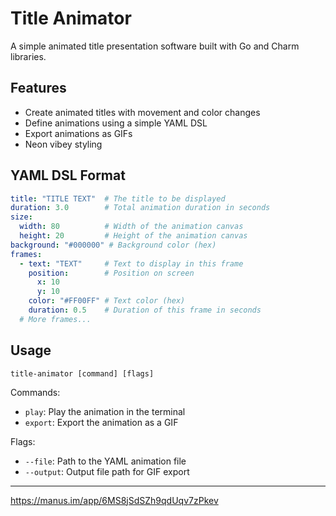 # Title Animator

A simple animated title presentation software built with Go and Charm libraries.

## Features

- Create animated titles with movement and color changes
- Define animations using a simple YAML DSL
- Export animations as GIFs
- Neon vibey styling

## YAML DSL Format

```yaml
title: "TITLE TEXT"  # The title to be displayed
duration: 3.0        # Total animation duration in seconds
size:
  width: 80          # Width of the animation canvas
  height: 20         # Height of the animation canvas
background: "#000000" # Background color (hex)
frames:
  - text: "TEXT"     # Text to display in this frame
    position:        # Position on screen
      x: 10
      y: 10
    color: "#FF00FF" # Text color (hex)
    duration: 0.5    # Duration of this frame in seconds
  # More frames...
```

## Usage

```
title-animator [command] [flags]
```

Commands:
- `play`: Play the animation in the terminal
- `export`: Export the animation as a GIF

Flags:
- `--file`: Path to the YAML animation file
- `--output`: Output file path for GIF export

---

https://manus.im/app/6MS8jSdSZh9qdUqv7zPkev

